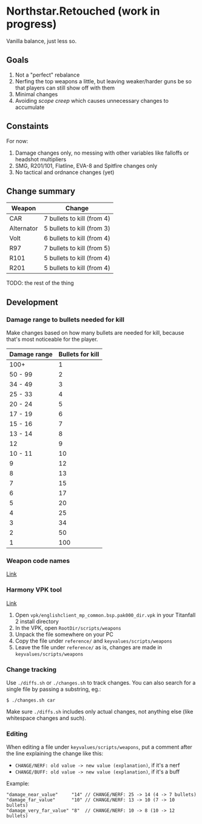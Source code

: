 Northstar.Retouched (work in progress)
================================================================================

Vanilla balance, just less so.

Goals
--------------------------------------------------------------------------------

  1. Not a "perfect" rebalance
  2. Nerfing the top weapons a little, but leaving weaker/harder guns be so that players can still show off with them
  3. Minimal changes
  4. Avoiding _scope creep_ which causes unnecessary changes to accumulate

Constaints
--------------------------------------------------------------------------------

For now:

  1. Damage changes only, no messing with other variables like falloffs or headshot multipliers
  2. SMG, R201/101, Flatline, EVA-8 and Spitfire changes only
  3. No tactical and ordnance changes (yet)

Change summary
--------------------------------------------------------------------------------

| Weapon     | Change                     |
|------------|----------------------------|
| CAR        | 7 bullets to kill (from 4) |
| Alternator | 5 bullets to kill (from 3) |
| Volt       | 6 bullets to kill (from 4) |
| R97        | 7 bullets to kill (from 5) |
| R101       | 5 bullets to kill (from 4) |
| R201       | 5 bullets to kill (from 4) |

TODO: the rest of the thing

Development
--------------------------------------------------------------------------------

### Damage range to bullets needed for kill

Make changes based on how many bullets are needed for kill,
because that's most noticeable for the player.

| Damage range | Bullets for kill |
|--------------|------------------|
| 100+         | 1                |
| 50 - 99      | 2                |
| 34 - 49      | 3                |
| 25 - 33      | 4                |
| 20 - 24      | 5                |
| 17 - 19      | 6                |
| 15 - 16      | 7                |
| 13 - 14      | 8                |
| 12           | 9                |
| 10 - 11      | 10               |
| 9            | 12               |
| 8            | 13               |
| 7            | 15               |
| 6            | 17               |
| 5            | 20               |
| 4            | 25               |
| 3            | 34               |
| 2            | 50               |
| 1            | 100              |


### Weapon code names

[Link](https://r2northstar.gitbook.io/r2northstar-wiki/hosting-a-server-with-northstar/dedicated-server#weapons)

### Harmony VPK tool

[Link](https://github.com/harmonytf/HarmonyVPKTool/releases/tag/1.2.0)

  1. Open `vpk/englishclient_mp_common.bsp.pak000_dir.vpk` in your Titanfall 2 install directory
  2. In the VPK, open `RootDir/scripts/weapons`
  3. Unpack the file somewhere on your PC
  4. Copy the file under `reference/` and `keyvalues/scripts/weapons`
  5. Leave the file under `reference/` as is, changes are made in `keyvalues/scripts/weapons`

### Change tracking

Use `./diffs.sh` or `./changes.sh` to track changes. You can also search for a single file
by passing a substring, eg.:

    $ ./changes.sh car

Make sure `./diffs.sh` includes only actual changes, not anything else (like whitespace changes and such).

### Editing

When editing a file under `keyvalues/scripts/weapons`, put a comment after the line explaining
the change like this:

  * `CHANGE/NERF: old value -> new value (explanation)`, if it's a nerf
  * `CHANGE/BUFF: old value -> new value (explanation)`, if it's a buff

Example:

```
"damage_near_value"     "14" // CHANGE/NERF: 25 -> 14 (4 -> 7 bullets)
"damage_far_value"      "10" // CHANGE/NERF: 13 -> 10 (7 -> 10 bullets)
"damage_very_far_value" "8"  // CHANGE/NERF: 10 -> 8 (10 -> 12 bullets)
```
